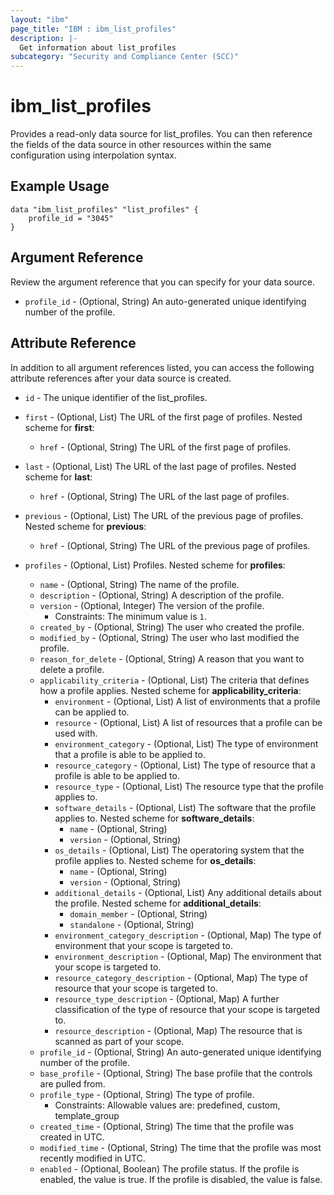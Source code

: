 ```yaml
---
layout: "ibm"
page_title: "IBM : ibm_list_profiles"
description: |-
  Get information about list_profiles
subcategory: "Security and Compliance Center (SCC)"
---
```


# ibm_list_profiles

Provides a read-only data source for list_profiles. You can then reference the fields of the data source in other resources within the same configuration using interpolation syntax.

## Example Usage

```hcl
data "ibm_list_profiles" "list_profiles" {
	profile_id = "3045"
}
```

## Argument Reference

Review the argument reference that you can specify for your data source.

* `profile_id` - (Optional, String) An auto-generated unique identifying number of the profile.

## Attribute Reference

In addition to all argument references listed, you can access the following attribute references after your data source is created.

* `id` - The unique identifier of the list_profiles.
* `first` - (Optional, List) The URL of the first page of profiles.
Nested scheme for **first**:
	* `href` - (Optional, String) The URL of the first page of profiles.

* `last` - (Optional, List) The URL of the last page of profiles.
Nested scheme for **last**:
	* `href` - (Optional, String) The URL of the last page of profiles.

* `previous` - (Optional, List) The URL of the previous page of profiles.
Nested scheme for **previous**:
	* `href` - (Optional, String) The URL of the previous page of profiles.

* `profiles` - (Optional, List) Profiles.
Nested scheme for **profiles**:
	* `name` - (Optional, String) The name of the profile.
	* `description` - (Optional, String) A description of the profile.
	* `version` - (Optional, Integer) The version of the profile.
	  * Constraints: The minimum value is `1`.
	* `created_by` - (Optional, String) The user who created the profile.
	* `modified_by` - (Optional, String) The user who last modified the profile.
	* `reason_for_delete` - (Optional, String) A reason that you want to delete a profile.
	* `applicability_criteria` - (Optional, List) The criteria that defines how a profile applies.
	Nested scheme for **applicability_criteria**:
		* `environment` - (Optional, List) A list of environments that a profile can be applied to.
		* `resource` - (Optional, List) A list of resources that a profile can be used with.
		* `environment_category` - (Optional, List) The type of environment that a profile is able to be applied to.
		* `resource_category` - (Optional, List) The type of resource that a profile is able to be applied to.
		* `resource_type` - (Optional, List) The resource type that the profile applies to.
		* `software_details` - (Optional, List) The software that the profile applies to.
		Nested scheme for **software_details**:
			* `name` - (Optional, String)
			* `version` - (Optional, String)
		* `os_details` - (Optional, List) The operatoring system that the profile applies to.
		Nested scheme for **os_details**:
			* `name` - (Optional, String)
			* `version` - (Optional, String)
		* `additional_details` - (Optional, List) Any additional details about the profile.
		Nested scheme for **additional_details**:
			* `domain_member` - (Optional, String)
			* `standalone` - (Optional, String)
		* `environment_category_description` - (Optional, Map) The type of environment that your scope is targeted to.
		* `environment_description` - (Optional, Map) The environment that your scope is targeted to.
		* `resource_category_description` - (Optional, Map) The type of resource that your scope is targeted to.
		* `resource_type_description` - (Optional, Map) A further classification of the type of resource that your scope is targeted to.
		* `resource_description` - (Optional, Map) The resource that is scanned as part of your scope.
	* `profile_id` - (Optional, String) An auto-generated unique identifying number of the profile.
	* `base_profile` - (Optional, String) The base profile that the controls are pulled from.
	* `profile_type` - (Optional, String) The type of profile.
	  * Constraints: Allowable values are: predefined, custom, template_group
	* `created_time` - (Optional, String) The time that the profile was created in UTC.
	* `modified_time` - (Optional, String) The time that the profile was most recently modified in UTC.
	* `enabled` - (Optional, Boolean) The profile status. If the profile is enabled, the value is true. If the profile is disabled, the value is false.

